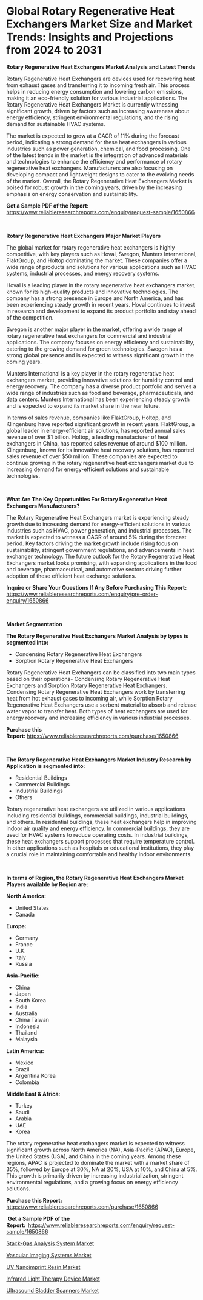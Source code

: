 <p><h1>Global Rotary Regenerative Heat Exchangers Market Size and Market Trends: Insights and Projections from 2024 to 2031</h1></p><p><strong>Rotary Regenerative Heat Exchangers Market Analysis and Latest Trends</strong></p>
<p><p>Rotary Regenerative Heat Exchangers are devices used for recovering heat from exhaust gases and transferring it to incoming fresh air. This process helps in reducing energy consumption and lowering carbon emissions, making it an eco-friendly solution for various industrial applications. The Rotary Regenerative Heat Exchangers Market is currently witnessing significant growth, driven by factors such as increasing awareness about energy efficiency, stringent environmental regulations, and the rising demand for sustainable HVAC systems. </p><p>The market is expected to grow at a CAGR of 11% during the forecast period, indicating a strong demand for these heat exchangers in various industries such as power generation, chemical, and food processing. One of the latest trends in the market is the integration of advanced materials and technologies to enhance the efficiency and performance of rotary regenerative heat exchangers. Manufacturers are also focusing on developing compact and lightweight designs to cater to the evolving needs of the market. Overall, the Rotary Regenerative Heat Exchangers Market is poised for robust growth in the coming years, driven by the increasing emphasis on energy conservation and sustainability.</p></p>
<p><strong>Get a Sample PDF of the Report:&nbsp;</strong> <a href="https://www.reliableresearchreports.com/enquiry/request-sample/1650866">https://www.reliableresearchreports.com/enquiry/request-sample/1650866</a></p>
<p>&nbsp;</p>
<p><strong>Rotary Regenerative Heat Exchangers Major Market Players</strong></p>
<p><p>The global market for rotary regenerative heat exchangers is highly competitive, with key players such as Hoval, Swegon, Munters International, FlaktGroup, and Holtop dominating the market. These companies offer a wide range of products and solutions for various applications such as HVAC systems, industrial processes, and energy recovery systems.</p><p>Hoval is a leading player in the rotary regenerative heat exchangers market, known for its high-quality products and innovative technologies. The company has a strong presence in Europe and North America, and has been experiencing steady growth in recent years. Hoval continues to invest in research and development to expand its product portfolio and stay ahead of the competition.</p><p>Swegon is another major player in the market, offering a wide range of rotary regenerative heat exchangers for commercial and industrial applications. The company focuses on energy efficiency and sustainability, catering to the growing demand for green technologies. Swegon has a strong global presence and is expected to witness significant growth in the coming years.</p><p>Munters International is a key player in the rotary regenerative heat exchangers market, providing innovative solutions for humidity control and energy recovery. The company has a diverse product portfolio and serves a wide range of industries such as food and beverage, pharmaceuticals, and data centers. Munters International has been experiencing steady growth and is expected to expand its market share in the near future.</p><p>In terms of sales revenue, companies like FlaktGroup, Holtop, and Klingenburg have reported significant growth in recent years. FlaktGroup, a global leader in energy-efficient air solutions, has reported annual sales revenue of over $1 billion. Holtop, a leading manufacturer of heat exchangers in China, has reported sales revenue of around $100 million. Klingenburg, known for its innovative heat recovery solutions, has reported sales revenue of over $50 million. These companies are expected to continue growing in the rotary regenerative heat exchangers market due to increasing demand for energy-efficient solutions and sustainable technologies.</p></p>
<p>&nbsp;</p>
<p><strong>What Are The Key Opportunities For Rotary Regenerative Heat Exchangers Manufacturers?</strong></p>
<p><p>The Rotary Regenerative Heat Exchangers market is experiencing steady growth due to increasing demand for energy-efficient solutions in various industries such as HVAC, power generation, and industrial processes. The market is expected to witness a CAGR of around 5% during the forecast period. Key factors driving the market growth include rising focus on sustainability, stringent government regulations, and advancements in heat exchanger technology. The future outlook for the Rotary Regenerative Heat Exchangers market looks promising, with expanding applications in the food and beverage, pharmaceutical, and automotive sectors driving further adoption of these efficient heat exchange solutions.</p></p>
<p><strong>Inquire or Share Your Questions If Any Before Purchasing This Report:</strong> <a href="https://www.reliableresearchreports.com/enquiry/pre-order-enquiry/1650866">https://www.reliableresearchreports.com/enquiry/pre-order-enquiry/1650866</a></p>
<p>&nbsp;</p>
<p><strong>Market Segmentation</strong></p>
<p><strong>The Rotary Regenerative Heat Exchangers Market Analysis by types is segmented into:</strong></p>
<p><ul><li>Condensing Rotary Regenerative Heat Exchangers</li><li>Sorption Rotary Regenerative Heat Exchangers</li></ul></p>
<p><p>Rotary Regenerative Heat Exchangers can be classified into two main types based on their operations- Condensing Rotary Regenerative Heat Exchangers and Sorption Rotary Regenerative Heat Exchangers. Condensing Rotary Regenerative Heat Exchangers work by transferring heat from hot exhaust gases to incoming air, while Sorption Rotary Regenerative Heat Exchangers use a sorbent material to absorb and release water vapor to transfer heat. Both types of heat exchangers are used for energy recovery and increasing efficiency in various industrial processes.</p></p>
<p><strong>Purchase this Report:&nbsp;</strong><a href="https://www.reliableresearchreports.com/purchase/1650866">https://www.reliableresearchreports.com/purchase/1650866</a></p>
<p>&nbsp;</p>
<p><strong>The Rotary Regenerative Heat Exchangers Market Industry Research by Application is segmented into:</strong></p>
<p><ul><li>Residential Buildings</li><li>Commercial Buildings</li><li>Industrial Buildings</li><li>Others</li></ul></p>
<p><p>Rotary regenerative heat exchangers are utilized in various applications including residential buildings, commercial buildings, industrial buildings, and others. In residential buildings, these heat exchangers help in improving indoor air quality and energy efficiency. In commercial buildings, they are used for HVAC systems to reduce operating costs. In industrial buildings, these heat exchangers support processes that require temperature control. In other applications such as hospitals or educational institutions, they play a crucial role in maintaining comfortable and healthy indoor environments.</p></p>
<p>&nbsp;</p>
<p><strong>In terms of Region, the Rotary Regenerative Heat Exchangers Market Players available by Region are:</strong></p>
<p>
    <p> <strong> North America: </strong>
        <ul>
            <li>United States</li>
            <li>Canada</li>
        </ul>
        </p> 
    <p> <strong> Europe: </strong>
        <ul>
            <li>Germany</li>
            <li>France</li>
            <li>U.K.</li>
            <li>Italy</li>
            <li>Russia</li>
        </ul>
        </p> 
    <p> <strong> Asia-Pacific: </strong>
        <ul>
            <li>China</li>
            <li>Japan</li>
            <li>South Korea</li>
            <li>India</li>
            <li>Australia</li>
            <li>China Taiwan</li>
            <li>Indonesia</li>
            <li>Thailand</li>
            <li>Malaysia</li>
        </ul>
        </p> 
    <p> <strong> Latin America: </strong>
        <ul>
            <li>Mexico</li>
            <li>Brazil</li>
            <li>Argentina Korea</li>
            <li>Colombia</li>
        </ul>
        </p> 
    <p> <strong> Middle East & Africa: </strong>
        <ul>
            <li>Turkey</li>
            <li>Saudi</li>
            <li>Arabia</li>
            <li>UAE</li>
            <li>Korea</li>
        </ul>
    </p>
    </p>
<p><p>The rotary regenerative heat exchangers market is expected to witness significant growth across North America (NA), Asia-Pacific (APAC), Europe, the United States (USA), and China in the coming years. Among these regions, APAC is projected to dominate the market with a market share of 35%, followed by Europe at 30%, NA at 20%, USA at 10%, and China at 5%. This growth is primarily driven by increasing industrialization, stringent environmental regulations, and a growing focus on energy efficiency solutions.</p></p>
<p><strong>Purchase this Report: </strong><a href="https://www.reliableresearchreports.com/purchase/1650866">https://www.reliableresearchreports.com/purchase/1650866</a></p>
<p>&nbsp;<strong>Get a Sample PDF of the Report:&nbsp;&nbsp;</strong><a href="https://www.reliableresearchreports.com/enquiry/request-sample/1650866">https://www.reliableresearchreports.com/enquiry/request-sample/1650866</a></p>
<p><strong></strong></p>
<p><p><a href="https://github.com/myacatherineblakecaczo9vcsw/Market-Research-Report-List-1/blob/main/stack-gas-analysis-system-market.md">Stack-Gas Analysis System Market</a></p><p><a href="https://medium.com/@bobbyreynolds76g/vascular-imaging-systems-market-research-report-its-history-and-forecast-2024-to-2031-ecdc7bdfffc0">Vascular Imaging Systems Market</a></p><p><a href="https://github.com/irfadac/Market-Research-Report-List-1/blob/main/uv-nanoimprint-resin-market.md">UV Nanoimprint Resin Market</a></p><p><a href="https://medium.com/@bobbyreynolds76g/infrared-light-therapy-device-market-exploring-market-share-market-trends-and-future-growth-b96736bf6922">Infrared Light Therapy Device Market</a></p><p><a href="https://medium.com/@bobbyreynolds76g/ultrasound-bladder-scanners-market-size-market-outlook-and-market-forecast-2024-to-2031-3f4acb3d035a">Ultrasound Bladder Scanners Market</a></p></p>